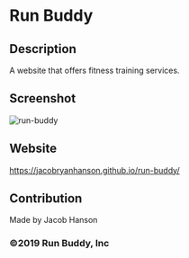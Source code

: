 # Run Buddy

## Description
A website that offers fitness training services.

## Screenshot
![run-buddy](https://user-images.githubusercontent.com/89164466/133343678-0ff0c2ba-0d1a-4f46-9f6d-a590c032fc67.png)

## Website
https://jacobryanhanson.github.io/run-buddy/

## Contribution
Made by Jacob Hanson

### ©️2019 Run Buddy, Inc
